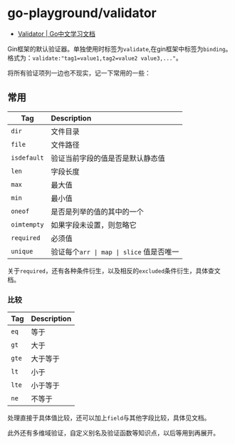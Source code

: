 # go-playground/validator

- [Validator | Go中文学习文档](https://golang.halfiisland.com/community/pkgs/validate/Validator.html)

Gin框架的默认验证器。单独使用时标签为`validate`,在gin框架中标签为`binding`。格式为：`validate:"tag1=value1,tag2=value2 value3,..."`。

将所有验证项列一边也不现实，记一下常用的一些：

## 常用

| Tag                    |Description|
| -                      | :-|
| `dir`                  | 文件目录|
| `file`                 | 文件路径  |
| `isdefault`            | 验证当前字段的值是否是默认静态值|
| `len`                  | 字段长度|
| `max`                  | 最大值|
| `min`                  | 最小值|
| `oneof`                | 是否是列举的值的其中的一个|
| `oimtempty`            | 如果字段未设置，则忽略它|
| `required`            | 必须值|
| `unique`              | 验证每个`arr \| map \| slice` 值是否唯一 |

关于`required`，还有各种条件衍生，以及相反的`excluded`条件衍生，具体查文档。

### 比较

| Tag   | Description |
| ----- | ----------- |
| `eq`  | 等于        |
| `gt` | 大于        |
| `gte` | 大于等于    |
| `lt`  | 小于        |
| `lte` | 小于等于    |
| `ne`  | 不等于      |

处理直接于具体值比较，还可以加上`field`与其他字段比较，具体见文档。

此外还有多维域验证，自定义别名及验证函数等知识点，以后等用到再展开。
